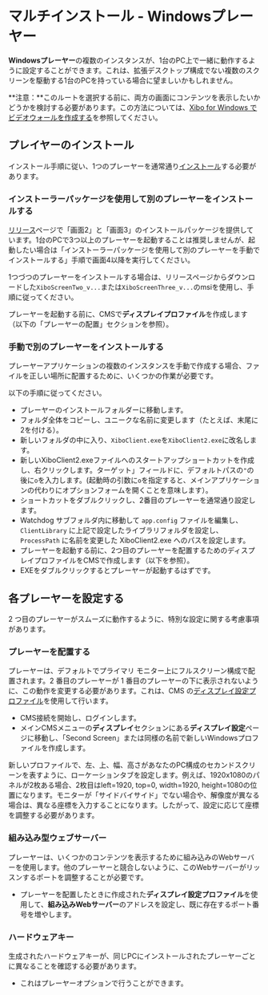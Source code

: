 <!--toc=windows_install-->

# マルチインストール - Windowsプレーヤー

**Windowsプレーヤー**の複数のインスタンスが、1台のPC上で一緒に動作するように設定することができます。これは、拡張デスクトップ構成でない複数のスクリーンを駆動する1台のPCを持っている場合に望ましいかもしれません。

**注意：**このルートを選択する前に、両方の画面にコンテンツを表示したいかどうかを検討する必要があります。この方法については、[Xibo for Windows でビデオウォールを作成する](https://community.xibo.org.uk/t/creating-a-video-wall-with-xibo-for-windows/15946)を参照してください。

## プレイヤーのインストール

インストール手順に従い、1つのプレーヤーを通常通り[インストール](windows-installation.html)する必要があります。

### インストーラーパッケージを使用して別のプレーヤーをインストールする

[リリース](https://github.com/xibosignage/xibo-dotnetclient/releases)ページで「画面2」と「画面3」のインストールパッケージを提供しています。1台のPCで3つ以上のプレーヤーを起動することは推奨しませんが、起動したい場合は「インストーラーパッケージを使用して別のプレーヤーを手動でインストールする」手順で画面4以降を実行してください。

1つづつのプレーヤーをインストールする場合は、リリースページからダウンロードした`XiboScreenTwo_v...`または`XiboScreenThree_v...`のmsiを使用し、手順に従ってください。

プレーヤーを起動する前に、CMSで**ディスプレイプロファイル**を作成します（以下の「プレーヤーの配置」セクションを参照）。

### 手動で別のプレーヤーをインストールする
プレーヤーアプリケーションの複数のインスタンスを手動で作成する場合、ファイルを正しい場所に配置するために、いくつかの作業が必要です。

以下の手順に従ってください。

- プレーヤーのインストールフォルダーに移動します。
- フォルダ全体をコピーし、ユニークな名前に変更します（たとえば、末尾に2を付ける）。
- 新しいフォルダの中に入り、`XiboClient.exe`を`XiboClient2.exe`に改名します。
- 新しいXiboClient2.exeファイルへのスタートアップショートカットを作成し、右クリックします。ターゲット」フィールドに、デフォルトパスの`"`の後に`o`を入力します。(起動時の引数に`o`を指定すると、メインアプリケーションの代わりにオプションフォームを開くことを意味します）。
- ショートカットをダブルクリックし、2番目のプレーヤーを通常通り設定します。
- Watchdog サブフォルダ内に移動して `app.config` ファイルを編集し、`ClientLibrary` に上記で設定したライブラリフォルダを設定し、`ProcessPath` に名前を変更した XiboClient2.exe へのパスを設定します。
- プレーヤーを起動する前に、2つ目のプレーヤーを配置するためのディスプレイプロファイルをCMSで作成します（以下を参照）。
- EXEをダブルクリックするとプレーヤーが起動するはずです。

## 各プレーヤーを設定する

2 つ目のプレーヤーがスムーズに動作するように、特別な設定に関する考慮事項があります。

### プレーヤーを配置する

プレーヤーは、デフォルトでプライマリ モニター上にフルスクリーン構成で配置されます。2 番目のプレーヤーが 1 番目のプレーヤーの下に表示されないように、この動作を変更する必要があります。これは、CMS の[ディスプレイ設定プロファイル](manual/ja/displays_settings.html)を使用して行います。

- CMS接続を開始し、ログインします。
- メインCMSメニューの**ディスプレイ**セクションにある**ディスプレイ設定**ページに移動し、「Second Screen」または同様の名前で新しいWindowsプロファイルを作成します。

新しいプロファイルで、左、上、幅、高さがあなたのPC構成のセカンドスクリーンを表すように、ローケーションタブを設定します。例えば、1920x1080のパネルが2枚ある場合、2枚目はleft=1920, top=0, width=1920, height=1080の位置になります。モニターが「サイドバイサイド」でない場合や、解像度が異なる場合は、異なる座標を入力することになります。したがって、設定に応じて座標を調整する必要があります。

### 組み込み型ウェブサーバー
プレーヤーは、いくつかのコンテンツを表示するために組み込みのWebサーバーを使用します。他のプレーヤーと競合しないように、このWebサーバーがリッスンするポートを調整することが必要です。

- プレーヤーを配置したときに作成された**ディスプレイ設定プロファイル**を使用して、**組み込みWebサーバー**のアドレスを設定し、既に存在するポート番号を増やします。

### ハードウェアキー
生成されたハードウェアキーが、同じPCにインストールされたプレーヤーごとに異なることを確認する必要があります。

- これはプレーヤーオプションで行うことができます。


